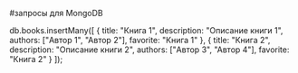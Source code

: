 #запросы для MongoDB

db.books.insertMany([
  {
    title: "Книга 1",
    description: "Описание книги 1",
    authors: ["Автор 1", "Автор 2"],
    favorite: "Книга 1"
  },
  {
    title: "Книга 2",
    description: "Описание книги 2",
    authors: ["Автор 3", "Автор 4"],
    favorite: "Книга 2"
  }
]);
